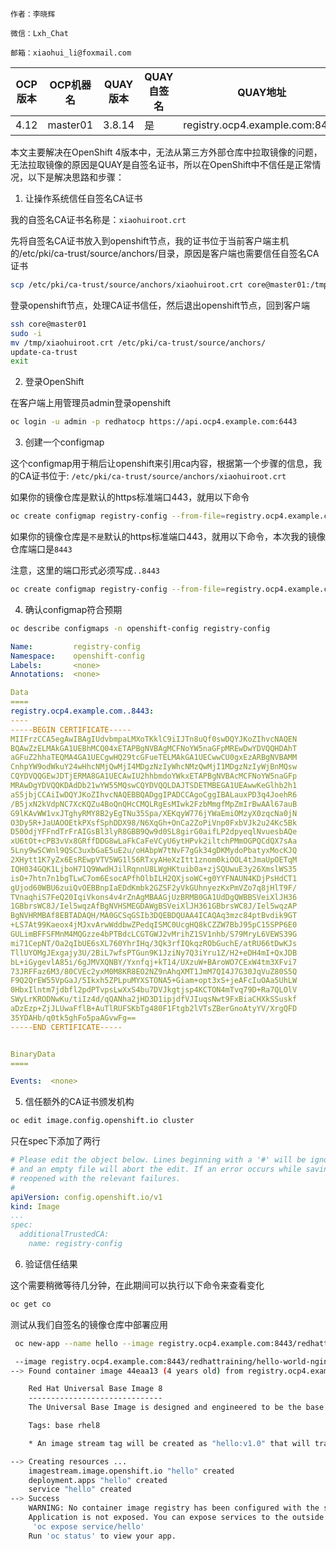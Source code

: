 ```textile
作者：李晓辉

微信：Lxh_Chat

邮箱：xiaohui_li@foxmail.com
```

|OCP版本|OCP机器名|QUAY版本|QUAY自签名|QUAY地址|
|-|-|-|-|-|
|4.12|master01|3.8.14|是|registry.ocp4.example.com:8443|


本文主要解决在OpenShift 4版本中，无法从第三方外部仓库中拉取镜像的问题，无法拉取镜像的原因是QUAY是自签名证书，所以在OpenShift中不信任是正常情况，以下是解决思路和步骤：


1. 让操作系统信任自签名CA证书

我的自签名CA证书名称是：`xiaohuiroot.crt`

先将自签名CA证书放入到openshift节点，我的证书位于当前客户端主机的/etc/pki/ca-trust/source/anchors/目录，原因是客户端也需要信任自签名CA证书

```bash
scp /etc/pki/ca-trust/source/anchors/xiaohuiroot.crt core@master01:/tmp/
```

登录openshift节点，处理CA证书信任，然后退出openshift节点，回到客户端

```bash
ssh core@master01
sudo -i
mv /tmp/xiaohuiroot.crt /etc/pki/ca-trust/source/anchors/
update-ca-trust
exit
```

2. 登录OpenShift

在客户端上用管理员admin登录openshift

```bash
oc login -u admin -p redhatocp https://api.ocp4.example.com:6443
```

3. 创建一个configmap

这个configmap用于稍后让openshift来引用ca内容，根据第一个步骤的信息，我的CA证书位于: `/etc/pki/ca-trust/source/anchors/xiaohuiroot.crt`

如果你的镜像仓库是默认的https标准端口443，就用以下命令

```bash
oc create configmap registry-config --from-file=registry.ocp4.example.com=/etc/pki/ca-trust/source/anchors/xiaohuiroot.crt -n openshift-config
```

如果你的镜像仓库是`不是`默认的https标准端口443，就用以下命令，本次我的镜像仓库端口是`8443`

注意，这里的端口形式必须写成`..8443`

```bash
oc create configmap registry-config --from-file=registry.ocp4.example.com..8443=/etc/pki/ca-trust/source/anchors/xiaohuiroot.crt -n openshift-config
```

4. 确认configmap符合预期

```bash
oc describe configmaps -n openshift-config registry-config
```

```yaml
Name:         registry-config
Namespace:    openshift-config
Labels:       <none>
Annotations:  <none>

Data
====
registry.ocp4.example.com..8443:
----
-----BEGIN CERTIFICATE-----
MIIFrzCCA5egAwIBAgIUdvbmpaLMXoTKklC9iIJTn8uQf0swDQYJKoZIhvcNAQEN
BQAwZzELMAkGA1UEBhMCQ04xETAPBgNVBAgMCFNoYW5naGFpMREwDwYDVQQHDAhT
aGFuZ2hhaTEQMA4GA1UECgwHQ29tcGFueTELMAkGA1UECwwCU0gxEzARBgNVBAMM
CnhpYW9odWkuY24wHhcNMjQwMjI4MDgzNzIyWhcNMzQwMjI1MDgzNzIyWjBnMQsw
CQYDVQQGEwJDTjERMA8GA1UECAwIU2hhbmdoYWkxETAPBgNVBAcMCFNoYW5naGFp
MRAwDgYDVQQKDAdDb21wYW55MQswCQYDVQQLDAJTSDETMBEGA1UEAwwKeGlhb2h1
aS5jbjCCAiIwDQYJKoZIhvcNAQEBBQADggIPADCCAgoCggIBALauxPD3q4JoehR6
/B5jxN2kVdpNC7XcKQZu4BoQnQHcCMQLRgEsMIwk2FzbMmgfMpZmIrBwAAl67auB
G9lKAvWW1vxJTghyRMY8B2yEgTNu35Spa/XEKqyW776jYWaEmiOMzyX0zqcNa0jN
O3Dy5R+JaUAOOEtkPXsfSphDDX98/N6XqGh+OnCa2ZoPiVnp0FxbVJk2u24Kc5Bk
D50OdjYFFndTrFrAIGsBl3lyR8GBB9Qw9d0SL8girG0aifLP2dpyeqlNvuesbAQe
xU6tOt+cPB3vVx8GRffDDG8wLaFkCaFeVCyU6ytHPvk2iltchPMmOGPQCdQX7sAa
5Lny9wSCWnl9QSC3uxbGaE5uE2u/oHAbpW7tNvF7gGk34gDKMydoPbatyxMocKJQ
2XHytt1K7yZx6EsREwpVTV5WG1l56RTxyAHeXzItt1znom0kiOOL4tJmaUpOETqM
IQH034GQK1LjboH71Q9WwdHJilRqnnU8LWgHKtuib0a+zjSQUwuE3y26XmslWS35
isO+7htn7n1bgTLwC7om6EsocAPfhOlbILH2QXjsoWC+g0YYFNAUN4KDjPsHdCT1
gUjod60WBU6zuiQvOEBBnpIaEDdKmbk2GZSF2yVkGUhnyezKxPmVZo7q8jHlT9F/
TVnaqhiS7FeQ20IqiVkons4v4rZnAgMBAAGjUzBRMB0GA1UdDgQWBBSVeiXlJH36
1GBbrsWC8J/Iel5wqzAfBgNVHSMEGDAWgBSVeiXlJH361GBbrsWC8J/Iel5wqzAP
BgNVHRMBAf8EBTADAQH/MA0GCSqGSIb3DQEBDQUAA4ICAQAq3mzc84ptBvdik9GT
+LS7At99Kaeox4jMJxvArwWddbwZPedqISMC0UcgHQ8kCZZW7BbJ95pC15SPP6E0
GULimBFFSFMnM4MQGzze4bPTBdcLCGTGWJ2vMrihZ1SV1nhb/S79MryL6VEWS39G
mi71CepNT/Oa2qIbUE6sXL760YhrIHq/3Qk3rfIQkqzRObGuchE/atRU66tDwKJs
TllUYOMgJExgajy3U/2BiL7wfsPTGun9K1JziNy7Q3iYru1Z/H2+eDH4mI+QxJDB
bL+iGygevlA85i/6gJMVXQNBY/Yxnfqj+kT14/UXzuW+BAroWO7CExW4tm3XFvi7
73JRFFaz6M3/80CVEc2yxM0M8KR8EO2NZ9nAhqXMT1JmM7QI4J7G30JqVuZ80S5Q
F9Q2QrEW55VpGaJ/5Ikxh5ZPLpuMYXSTONA5+Giam+opt3xS+jeAFcIuOAa5UhLW
0HbxIlntm7jdbfl2pdPTvpsLwXxS4bu7DVJkgtjsp4KCTON4mTvq79D+Ra7QLOlV
SWyLrKRODNwKu/tiIz4d/qQANha2jHD3D1ipjdfVJIuqsNwt9FxBiaCHXkSSuskf
aDzEzp+ZjJLUwaFflB+AuTlRUFSKbTg480F1Ftgb2lVTsZBerGnoAtyYV/XrgQFD
35YDAHb/q0tk5ghFo5paAGvwFg==
-----END CERTIFICATE-----


BinaryData
====

Events:  <none>
```

5. 信任额外的CA证书颁发机构

```bash
oc edit image.config.openshift.io cluster
```

只在spec下添加了两行

```yaml
# Please edit the object below. Lines beginning with a '#' will be ignored,
# and an empty file will abort the edit. If an error occurs while saving this file will be
# reopened with the relevant failures.
#
apiVersion: config.openshift.io/v1
kind: Image
...
spec:
  additionalTrustedCA:
    name: registry-config
```

6. 验证信任结果

这个需要稍微等待几分钟，在此期间可以执行以下命令来查看变化

```bash
oc get co
```

测试从我们自签名的镜像仓库中部署应用

```bash
 oc new-app --name hello --image registry.ocp4.example.com:8443/redhattraining/hello-world-nginx:v1.0
```

```bash
 --image registry.ocp4.example.com:8443/redhattraining/hello-world-nginx:v1.0
--> Found container image 44eaa13 (4 years old) from registry.ocp4.example.com:8443 for "registry.ocp4.example.com:8443/redhattraining/hello-world-nginx:v1.0"

    Red Hat Universal Base Image 8
    ------------------------------
    The Universal Base Image is designed and engineered to be the base layer for all of your containerized applications, middleware and utilities. This base image is freely redistributable, but Red Hat only supports Red Hat technologies through subscriptions for Red Hat products. This image is maintained by Red Hat and updated regularly.

    Tags: base rhel8

    * An image stream tag will be created as "hello:v1.0" that will track this image

--> Creating resources ...
    imagestream.image.openshift.io "hello" created
    deployment.apps "hello" created
    service "hello" created
--> Success
    WARNING: No container image registry has been configured with the server. Automatic builds and deployments may not function.
    Application is not exposed. You can expose services to the outside world by executing one or more of the commands below:
     'oc expose service/hello'
    Run 'oc status' to view your app.
```
